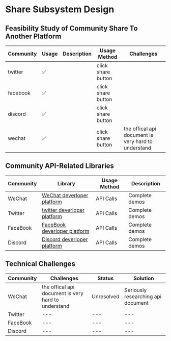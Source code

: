 # Share Subsystem Design

## Feasibility Study of Community Share To Another Platform


| Community | Usage | Description | Usage Method | Challenges |
| --- | --- | --- | --- | --- |
| twitter | ✅ |  | click share button |  |
| facebook | ✅ | | click share button |  |
| discord | ✅ |  | click share button |  |
| wechat | ✅ |  | click share button | the offical api document is very hard to understand|


## Community API-Related Libraries

| Community | Library | Usage Method | Description |
| --- | --- | --- | --- |
| WeChat | [WeChat deverloper platform](https://developers.weixin.qq.com/doc/offiaccount/OA_Web_Apps/JS-SDK.html#111t) | API Calls | Complete demos |
|Twitter| [twitter deverloper platform](https://developer.twitter.com/en/docs/twitter-for-websites/cards/guides/getting-started)|API Calls|Complete demos
|FaceBook| [FaceBook deverloper platform](https://developers.facebook.com/docs/sharing/best-practices)|API Calls|Complete demos
|Discord| [Discord deverloper platform](https://discord.com/developers/docs/topics/oauth2#shared-resources)|API Calls|Complete demos


## Technical Challenges

| Community | Challenges | Status | Solution |
| --- | --- | --- | --- |
| WeChat  | the offical api document is very hard to understand | Unresolved | Seriously researching api document
| Twitter | --- | --- | --- |
| FaceBook | --- | --- | --- |
| Discord | --- | --- | --- |